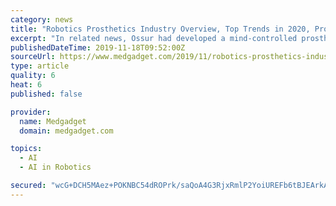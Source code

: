 ```yaml
---
category: news
title: "Robotics Prosthetics Industry Overview, Top Trends in 2020, Prosthetics Market Review, Size, Share and Growth Insights to 2027"
excerpt: "In related news, Ossur had developed a mind-controlled prosthetic leg in 2015 ... Get Sample Copy for Report “Robotics Prosthetics Market Information: By-Products (Prosthetic Arms, Prosthetic Feet/Ankles), Technology (Bluetooth, Myoelectric Technology ..."
publishedDateTime: 2019-11-18T09:52:00Z
sourceUrl: https://www.medgadget.com/2019/11/robotics-prosthetics-industry-overview-top-trends-in-2020-prosthetics-market-review-size-share-and-growth-insights-to-2027.html
type: article
quality: 6
heat: 6
published: false

provider:
  name: Medgadget
  domain: medgadget.com

topics:
  - AI
  - AI in Robotics

secured: "wcG+DCH5MAez+POKNBC54dROPrk/saQoA4G3RjxRmlP2YoiUREFb6tBJEArkA1KT8Iog3BTehX7akzVZzGOnx6EVQVACeSf5+LdT3fhOtyIh1KoPosTUR83jTfmpQEJiNqzFY9TVbzUu+KVLOSdQ01HRkU0HgxGmD/1ETbYJtTjQeT6fFajQS7LLpj44RXUxCs6s9vpHPfPNaAH7tRYzv/9NZxglNjbBwmLrw9GdVQ6LHf8azmvKnyCrlaAnGg9mGqJJgv+HjNC1ghFR31BVUw==;mnaT4zd9zLpAPPLJyWuDBw=="
---
```


